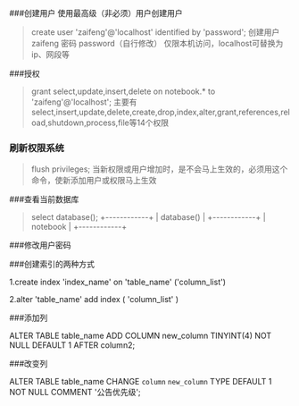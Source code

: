 ###创建用户
使用最高级（非必须）用户创建用户
>create user 'zaifeng'@'localhost' identified by 'password';
创建用户 zaifeng 密码 password（自行修改） 仅限本机访问，localhost可替换为ip、网段等

###授权
>grant select,update,insert,delete on notebook.* to 'zaifeng'@'localhost';
主要有select,insert,update,delete,create,drop,index,alter,grant,references,reload,shutdown,process,file等14个权限


### 刷新权限系统
>flush privileges;
当新权限或用户增加时，是不会马上生效的，必须用这个命令，使新添加用户或权限马上生效

###查看当前数据库
>select database();
+------------+
| database() |
+------------+
| notebook   |
+------------+

###修改用户密码



###创建索引的两种方式

1.create index 'index_name' on 'table_name' ('column_list')

2.alter 'table_name' add index ( 'column_list' )




###添加列

ALTER TABLE table_name ADD COLUMN new_column TINYINT(4) NOT NULL DEFAULT 1 AFTER column2;

###改变列

ALTER TABLE table_name CHANGE `column` `new_column` TYPE DEFAULT 1 NOT NULL COMMENT '公告优先级';
